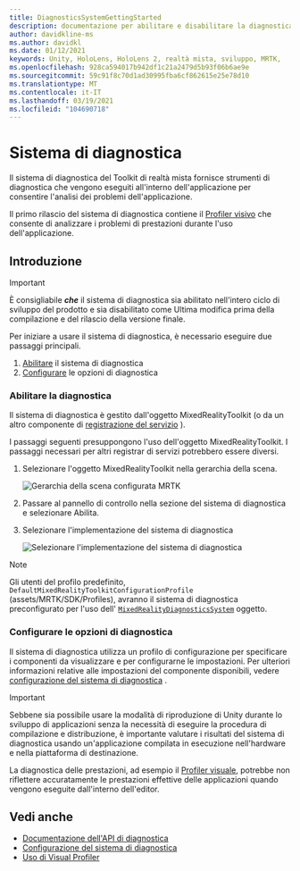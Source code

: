 ```yaml
---
title: DiagnosticsSystemGettingStarted
description: documentazione per abilitare e disabilitare la diagnostica in MRTK
author: davidkline-ms
ms.author: davidkl
ms.date: 01/12/2021
keywords: Unity, HoloLens, HoloLens 2, realtà mista, sviluppo, MRTK,
ms.openlocfilehash: 928ca594017b942df1c21a2479d5b93f06b6ae9e
ms.sourcegitcommit: 59c91f8c70d1ad30995fba6cf862615e25e78d10
ms.translationtype: MT
ms.contentlocale: it-IT
ms.lasthandoff: 03/19/2021
ms.locfileid: "104690718"
---
```

# <a name="diagnostic-system"></a>Sistema di diagnostica

Il sistema di diagnostica del Toolkit di realtà mista fornisce strumenti di diagnostica che vengono eseguiti all'interno dell'applicazione per consentire l'analisi dei problemi dell'applicazione.

Il primo rilascio del sistema di diagnostica contiene il [Profiler visivo](UsingVisualProfiler.md) che consente di analizzare i problemi di prestazioni durante l'uso dell'applicazione.

## <a name="getting-started"></a>Introduzione

> [!IMPORTANT]
> È consigliabile **_che_** il sistema di diagnostica sia abilitato nell'intero ciclo di sviluppo del prodotto e sia disabilitato come Ultima modifica prima della compilazione e del rilascio della versione finale.

Per iniziare a usare il sistema di diagnostica, è necessario eseguire due passaggi principali.

1. [Abilitare](#enable-diagnostics) il sistema di diagnostica
2. [Configurare](#configure-diagnostic-options) le opzioni di diagnostica

### <a name="enable-diagnostics"></a>Abilitare la diagnostica

Il sistema di diagnostica è gestito dall'oggetto MixedRealityToolkit (o da un altro componente di [registrazione del servizio](xref:Microsoft.MixedReality.Toolkit.IMixedRealityServiceRegistrar) ).

I passaggi seguenti presuppongono l'uso dell'oggetto MixedRealityToolkit. I passaggi necessari per altri registrar di servizi potrebbero essere diversi.

1. Selezionare l'oggetto MixedRealityToolkit nella gerarchia della scena.

    ![Gerarchia della scena configurata MRTK](../images/MRTK_ConfiguredHierarchy.png)

1. Passare al pannello di controllo nella sezione del sistema di diagnostica e selezionare Abilita.
1. Selezionare l'implementazione del sistema di diagnostica

    ![Selezionare l'implementazione del sistema di diagnostica](../images/diagnostics/DiagnosticsSelectSystemType.png)

> [!NOTE]
> Gli utenti del profilo predefinito, `DefaultMixedRealityToolkitConfigurationProfile` (assets/MRTK/SDK/Profiles), avranno il sistema di diagnostica preconfigurato per l'uso dell' [`MixedRealityDiagnosticsSystem`](xref:Microsoft.MixedReality.Toolkit.Diagnostics.MixedRealityDiagnosticsSystem) oggetto.

### <a name="configure-diagnostic-options"></a>Configurare le opzioni di diagnostica

Il sistema di diagnostica utilizza un profilo di configurazione per specificare i componenti da visualizzare e per configurarne le impostazioni. Per ulteriori informazioni relative alle impostazioni del componente disponibili, vedere [configurazione del sistema di diagnostica](ConfiguringDiagnostics.md) .

> [!IMPORTANT]
> Sebbene sia possibile usare la modalità di riproduzione di Unity durante lo sviluppo di applicazioni senza la necessità di eseguire la procedura di compilazione e distribuzione, è importante valutare i risultati del sistema di diagnostica usando un'applicazione compilata in esecuzione nell'hardware e nella piattaforma di destinazione.
>
> La diagnostica delle prestazioni, ad esempio il [Profiler visuale](UsingVisualProfiler.md), potrebbe non riflettere accuratamente le prestazioni effettive delle applicazioni quando vengono eseguite dall'interno dell'editor.

## <a name="see-also"></a>Vedi anche

- [Documentazione dell'API di diagnostica](xref:Microsoft.MixedReality.Toolkit.Diagnostics)
- [Configurazione del sistema di diagnostica](ConfiguringDiagnostics.md)
- [Uso di Visual Profiler](UsingVisualProfiler.md)
